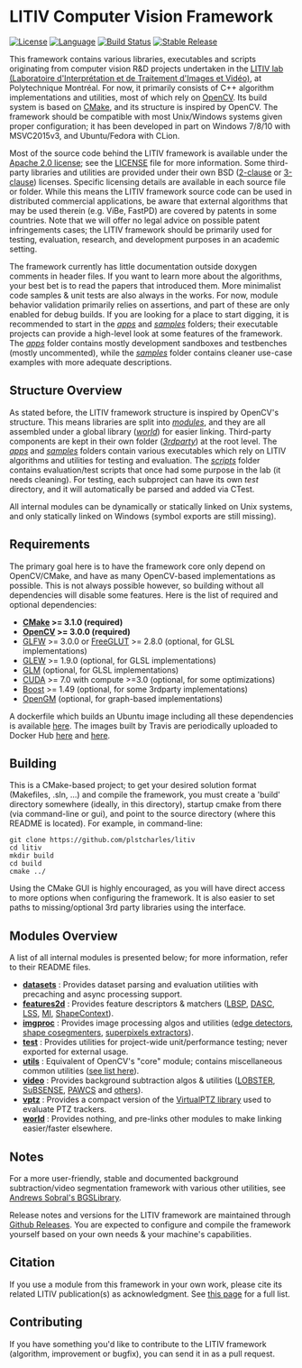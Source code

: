 LITIV Computer Vision Framework
===============================

[![License](https://img.shields.io/badge/license-Apache%202-green.svg)](https://tldrlegal.com/license/apache-license-2.0-(apache-2.0))
[![Language](https://img.shields.io/badge/lang-C%2B%2B14-f34b7d.svg)](http://en.cppreference.com/w/cpp/compiler_support)
[![Build Status](https://travis-ci.org/plstcharles/litiv.svg?branch=master)](https://travis-ci.org/plstcharles/litiv)
[![Stable Release](https://img.shields.io/github/release/plstcharles/litiv.svg)](https://github.com/plstcharles/litiv/releases)

This framework contains various libraries, executables and scripts originating from computer vision R&D projects undertaken in the [LITIV lab (Laboratoire d'Interprétation et de Traitement d'Images et Vidéo)](http://www.polymtl.ca/litiv/en/), at Polytechnique Montréal. For now, it primarily consists of C++ algorithm implementations and utilities, most of which rely on [OpenCV](http://opencv.org/). Its build system is based on [CMake](https://cmake.org/), and its structure is inspired by OpenCV. The framework should be compatible with most Unix/Windows systems given proper configuration; it has been developed in part on Windows 7/8/10 with MSVC2015v3, and Ubuntu/Fedora with CLion.

Most of the source code behind the LITIV framework is available under the [Apache 2.0 license](https://tldrlegal.com/license/apache-license-2.0-(apache-2.0)); see the [LICENSE](./LICENSE.txt) file for more information. Some third-party libraries and utilities are provided under their own BSD ([2-clause](https://tldrlegal.com/license/bsd-2-clause-license-(freebsd)) or [3-clause](https://tldrlegal.com/license/bsd-3-clause-license-(revised))) licenses. Specific licensing details are available in each source file or folder. While this means the LITIV framework source code can be used in distributed commercial applications, be aware that external algorithms that may be used therein (e.g. ViBe, FastPD) are covered by patents in some countries. Note that we will offer no legal advice on possible patent infringements cases; the LITIV framework should be primarily used for testing, evaluation, research, and development purposes in an academic setting.

The framework currently has little documentation outside doxygen comments in header files. If you want to learn more about the algorithms, your best bet is to read the papers that introduced them. More minimalist code samples & unit tests are also always in the works. For now, module behavior validation primarily relies on assertions, and part of these are only enabled for debug builds. If you are looking for a place to start digging, it is recommended to start in the [*apps*](./apps/) and [*samples*](./samples/) folders; their executable projects can provide a high-level look at some features of the framework. The [*apps*](./apps/) folder contains mostly development sandboxes and testbenches (mostly uncommented), while the [*samples*](./samples/) folder contains cleaner use-case examples with more adequate descriptions.

Structure Overview
------------------
As stated before, the LITIV framework structure is inspired by OpenCV's structure. This means libraries are split into [*modules*](./modules/), and they are all assembled under a global library ([*world*](./modules/world/)) for easier linking. Third-party components are kept in their own folder ([*3rdparty*](./3rdparty/)) at the root level. The [*apps*](./apps/) and [*samples*](./samples/) folders contain various executables which rely on LITIV algorithms and utilities for testing and evaluation. The [*scripts*](./scripts/) folder contains evaluation/test scripts that once had some purpose in the lab (it needs cleaning). For testing, each subproject can have its own *test* directory, and it will automatically be parsed and added via CTest.

All internal modules can be dynamically or statically linked on Unix systems, and only statically linked on Windows (symbol exports are still missing).

Requirements
------------

The primary goal here is to have the framework core only depend on OpenCV/CMake, and have as many OpenCV-based implementations as possible. This is not always possible however, so building without all dependencies will disable some features. Here is the list of required and optional dependencies:

* **[CMake](https://cmake.org/) >= 3.1.0 (required)**
* **[OpenCV](http://opencv.org/) >= 3.0.0 (required)**
* [GLFW](http://www.glfw.org/) >= 3.0.0 or [FreeGLUT](http://freeglut.sourceforge.net/) >= 2.8.0 (optional, for GLSL implementations)
* [GLEW](http://glew.sourceforge.net/) >= 1.9.0 (optional, for GLSL implementations)
* [GLM](http://glm.g-truc.net/) (optional, for GLSL implementations)
* [CUDA](https://developer.nvidia.com/cuda-toolkit) >= 7.0 with compute >=3.0 (optional, for some optimizations)
* [Boost](http://www.boost.org/) >= 1.49 (optional, for some 3rdparty implementations)
* [OpenGM](https://github.com/plstcharles/opengm) (optional, for graph-based implementations)

A dockerfile which builds an Ubuntu image including all these dependencies is available [here](./Dockerfile). The images built by Travis are periodically uploaded to Docker Hub [here](https://hub.docker.com/r/plstcharles/litiv-base/) and [here](https://hub.docker.com/r/plstcharles/litiv/).

Building
--------

This is a CMake-based project; to get your desired solution format (Makefiles, .sln, ...) and compile the framework, you must create a 'build' directory somewhere (ideally, in this directory), startup cmake from there (via command-line or gui), and point to the source directory (where this README is located). For example, in command-line:
```
git clone https://github.com/plstcharles/litiv
cd litiv
mkdir build
cd build
cmake ../
```
Using the CMake GUI is highly encouraged, as you will have direct access to more options when configuring the framework. It is also easier to set paths to missing/optional 3rd party libraries using the interface.

Modules Overview
----------------

A list of all internal modules is presented below; for more information, refer to their README files.

* [**datasets**](./modules/datasets/) : Provides dataset parsing and evaluation utilities with precaching and async processing support.
* [**features2d**](./modules/features2d/) : Provides feature descriptors & matchers ([LBSP](./modules/features2d/include/litiv/features2d/LBSP.hpp), [DASC](./modules/features2d/include/litiv/features2d/DASC.hpp), [LSS](./modules/features2d/include/litiv/features2d/LSS.hpp), [MI](./modules/features2d/include/litiv/features2d/MI.hpp), [ShapeContext](./modules/features2d/include/litiv/features2d/SC.hpp)).
* [**imgproc**](./modules/imgproc/) : Provides image processing algos and utilities ([edge detectors](./modules/imgproc/include/litiv/imgproc/EdgeDetectorLBSP.hpp), [shape cosegmenters](./modules/imgproc/include/litiv/imgproc/ForegroundStereoMatcher.hpp), [superpixels extractors](./modules/imgproc/include/litiv/imgproc/SLIC.hpp)).
* [**test**](./modules/test/) : Provides utilities for project-wide unit/performance testing; never exported for external usage.
* [**utils**](./modules/utils/) : Equivalent of OpenCV's "core" module; contains miscellaneous common utilities ([see list here](./modules/utils/README.md)).
* [**video**](./modules/video/) : Provides background subtraction algos & utilities ([LOBSTER](./modules/video/include/litiv/video/BackgroundSubtractorLOBSTER.hpp), [SuBSENSE](./modules/video/include/litiv/video/BackgroundSubtractorSuBSENSE.hpp), [PAWCS](./modules/video/include/litiv/video/BackgroundSubtractorPAWCS.hpp) and [others](./modules/video/include/litiv/video/)).
* [**vptz**](./modules/vptz/) : Provides a compact version of the [VirtualPTZ library](https://bitbucket.org/pierre_luc_st_charles/virtualptz_standalone) used to evaluate PTZ trackers.
* [**world**](./modules/world/) : Provides nothing, and pre-links other modules to make linking easier/faster elsewhere.

Notes
-----
For a more user-friendly, stable and documented background subtraction/video segmentation framework with various other utilities, see [Andrews Sobral's BGSLibrary](https://github.com/andrewssobral/bgslibrary).

Release notes and versions for the LITIV framework are maintained through [Github Releases](https://github.com/plstcharles/litiv/releases). You are expected to configure and compile the framework yourself based on your own needs & your machine's capabilities.

Citation
--------
If you use a module from this framework in your own work, please cite its related LITIV publication(s) as acknowledgment. See [this page](http://www.polymtl.ca/litiv/pub/index.php) for a full list.

Contributing
------------
If you have something you'd like to contribute to the LITIV framework (algorithm, improvement or bugfix), you can send it in as a pull request.
